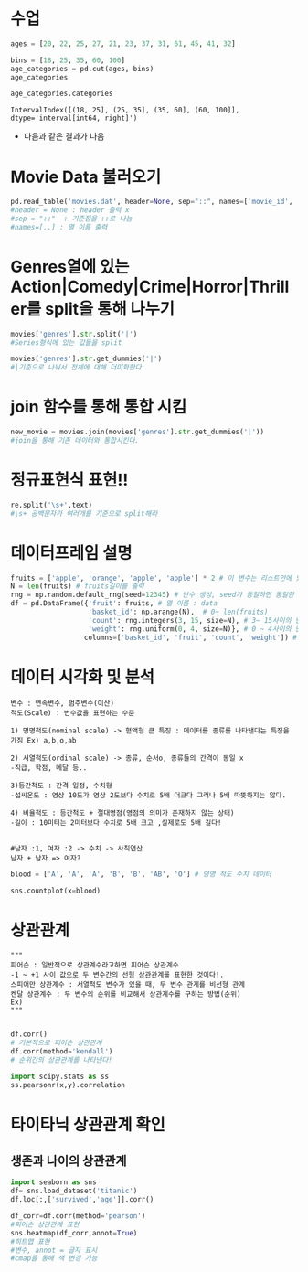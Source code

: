 # 수업
```python
ages = [20, 22, 25, 27, 21, 23, 37, 31, 61, 45, 41, 32]

bins = [18, 25, 35, 60, 100]
age_categories = pd.cut(ages, bins)
age_categories

age_categories.categories
```
`IntervalIndex([(18, 25], (25, 35], (35, 60], (60, 100]], dtype='interval[int64, right]')`
- 다음과 같은 결과가 나옴

# Movie Data 불러오기

```python
pd.read_table('movies.dat', header=None, sep="::", names=['movie_id', 'title','genres'])
#header = None : header 출력 x
#sep = "::"  : 기준점을 ::로 나눔
#names=[..] : 열 이름 출력
```
# Genres열에 있는 Action|Comedy|Crime|Horror|Thriller를 split을 통해 나누기

```python
movies['genres'].str.split('|')
#Series형식에 있는 값들을 split
```
```python
movies['genres'].str.get_dummies('|')
#|기준으로 나눠서 전체에 대해 더미화한다. 
```
# join 함수를 통해 통합 시킴
```python
new_movie = movies.join(movies['genres'].str.get_dummies('|'))
#join을 통해 기존 데이터와 통합시킨다.
```
# 정규표현식 표현!!
```python
re.split('\s+',text)
#\s+ 공백문자가 여러개를 기준으로 split해라
```


# 데이터프레임 설명

```python
fruits = ['apple', 'orange', 'apple', 'apple'] * 2 # 이 변수는 리스트안에 있는 변수를 두번 더 출력
N = len(fruits) # fruits길이를 출력
rng = np.random.default_rng(seed=12345) # 난수 생성, seed가 동일하면 동일한 난수가 발생한다.
df = pd.DataFrame({'fruit': fruits, # 열 이름 : data
                   'basket_id': np.arange(N),  # 0~ len(fruits)
                   'count': rng.integers(3, 15, size=N), # 3~ 15사이의 난수를 발생시킨다. 
                   'weight': rng.uniform(0, 4, size=N)}, # 0 ~ 4사이의 난수를 균등하게 8개 생성해라 
                  columns=['basket_id', 'fruit', 'count', 'weight']) # columns 이름

```



# 데이터 시각화 및 분석
```
변수 : 연속변수, 범주변수(이산)
척도(Scale) : 변수값을 표현하는 수준

1) 명명척도(nominal scale) -> 혈액형 큰 특징 : 데이터를 종류를 나타낸다는 특징을 가짐 Ex) a,b,o,ab 

2) 서열척도(ordinal scale) -> 종류, 순서o, 종류들의 간격이 동일 x
-직급, 학점, 메달 등..

3)등간척도 : 간격 일정, 수치형
-섭씨온도 : 영상 10도가 영상 2도보다 수치로 5배 더크다 그러나 5배 따뜻하지는 않다.

4) 비율척도 : 등간척도 + 절대영점(영점의 의미가 존재하지 않는 상태)
-길이 : 10미터는 2미터보다 수치로 5배 크고 ,실제로도 5배 길다!


#남자 :1, 여자 :2 -> 수치 -> 사칙연산
남자 + 남자 => 여자? 
```

```python
blood = ['A', 'A', 'A', 'B', 'B', 'AB', 'O'] # 명명 척도 수치 데이터

sns.countplot(x=blood)
```

# 상관관계
```
"""
피어슨 : 일반적으로 상관계수라고하면 피어슨 상관계수
-1 ~ +1 사이 값으로 두 변수간의 선형 상관관계를 표현한 것이다!.
스피어만 상관계수 : 서열척도 변수가 있을 때, 두 변수 관게를 비선형 관계
켄달 상관계수 : 두 변수의 순위를 비교해서 상관계수를 구하는 방법(순위)
Ex)
"""
```



```python

df.corr() 
# 기본적으로 피어슨 상관관계
df.corr(method='kendall') 
# 순위간의 상관관계를 나타낸다!

import scipy.stats as ss
ss.pearsonr(x,y).correlation
```

# 타이타닉 상관관계 확인
## 생존과 나이의 상관관계
```python
import seaborn as sns
df= sns.load_dataset('titanic')
df.loc[:,['survived','age']].corr()

df_corr=df.corr(method='pearson')
#피어슨 상관관계 표현
sns.heatmap(df_corr,annot=True)
#히트맵 표현
#변수, annot = 글자 표시
#cmap을 통해 색 변경 가능
```